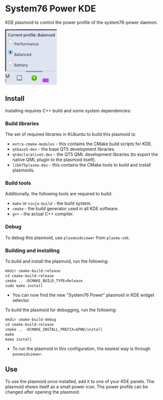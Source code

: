 # System76 Power KDE

KDE plasmoid to control the power profile of the system76-power daemon.

![Preview](./Preview.png "Preview")

## Install

Installing requires C++ build and some system dependencies:

### Build libraries

The set of required libraries in KUbuntu to build this plasmoid is:
- `extra-cmake-modules` - this contains the CMake build scripts for KDE.
- `qtbase5-dev` - the base QT5 development libraries.
- `qtdeclarative5-dev` - the QT5 QML development libraries (to export the native QML plugin to the plasmoid itself).
- `libkf5plasma-dev` - this contains the CMake tools to build and install plasmoids.

### Build tools

Additionally, the following tools are required to build:
- `make` or `ninja-build` - the build system.
- `cmake` - the build generator used in all KDE software.
- `g++` - the actual C++ compiler.

### Debug

To debug this plasmoid, use `plasmoidviewer` from `plasma-sdk`.

### Building and installing

To build and install the plasmoid, run the following:
```shell
mkdir cmake-build-release
cd cmake-build-release
cmake .. -DCMAKE_BUILD_TYPE=Release
sudo make install
```
- You can now find the new "System76 Power" plasmoid in KDE widget selector.

To build the plasmoid for debugging, run the following:
```shell
mkdir cmake-build-debug
cd cmake-build-release
cmake .. -DCMAKE_INSTALL_PREFIX=$PWD/install
make
make install
```
- To run the plasmoid in this configuration, the easiest way is through `pasmoidviewer`.

## Use

To use the plasmoid once installed, add it to one of your KDE panels.
The plasmoid shows itself as a small power icon. The power profile can be changed after opening the plasmoid.
